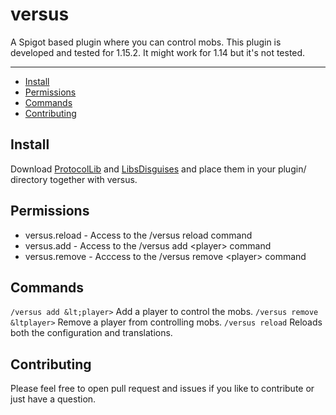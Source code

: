 # versus
A Spigot based plugin where you can control mobs.
This plugin is developed and tested for 1.15.2. It might work for 1.14 but it's not tested. 

---

- [Install](#install)
- [Permissions](#permissions)
- [Commands](#commands)
- [Contributing](#contributing)
  
## Install
Download [ProtocolLib](https://www.spigotmc.org/resources/protocollib.1997/) and [LibsDisguises](https://www.spigotmc.org/resources/libs-disguises-free.81/) and place them in your plugin/ directory together with versus.
  
## Permissions
- versus.reload - Access to the /versus reload command
- versus.add - Access to the /versus add &lt;player> command
- versus.remove - Acccess to the /versus remove &lt;player> command
  
## Commands
`/versus add &lt;player>` Add a player to control the mobs.
`/versus remove &ltplayer>` Remove a player from controlling mobs.
`/versus reload` Reloads both the configuration and translations.

## Contributing
Please feel free to open pull request and issues if you like to contribute or just have a question.
